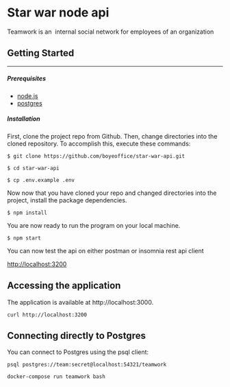 # Star war node api
Teamwork is an ​ internal social network for employees of an organization

## Getting Started

---
##### *Prerequisites*
* [node.js](https://nodejs.org/en/download/)
* [postgres](https://git-scm.com/)


##### *Installation*
First, clone the project repo from Github. Then, change directories into the cloned repository. To accomplish this, execute these commands:

`$ git clone https://github.com/boyeoffice/star-war-api.git`

`$ cd star-war-api`

`$ cp .env.example .env`

Now now that you have cloned your repo and changed directories into the project, install the package dependencies.

`$ npm install`

You are now ready to run the program on your local machine.

`$ npm start`

You can now test the api on either postman or insomnia rest api client

[http://localhost:3200](http://localhost:3200)

## Accessing the application

The application is available at http://localhost:3000.

`curl http://localhost:3200`

## Connecting directly to Postgres

You can connect to Postgres using the psql client:

`psql postgres://team:secret@localhost:54321/teamwork`

`docker-compose run teamwork bash`
